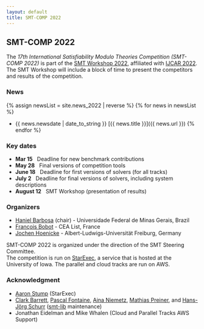 ```yaml
---
layout: default
title: SMT-COMP 2022
---
```


## SMT-COMP 2022

The *17th International Satisfiability Modulo Theories Competition (SMT-COMP
2022)* is part of the
[SMT Workshop 2022](https://smt-workshop.cs.uiowa.edu/2022),
affiliated with [IJCAR 2022](https://easychair.org/smart-program/IJCAR2022/).
The SMT Workshop will include a block of time to
present the competitors and results of the competition.

### News
{% assign newsList = site.news_2022 | reverse %}
{% for news in newsList %}
- {{ news.newsdate | date_to_string }} [{{ news.title }}]({{ news.url }})
{% endfor %}

### Key dates
 - **Mar 15** &nbsp; Deadline for new benchmark contributions
 - **May 28** &nbsp; Final versions of competition tools
 - **June 18**    &nbsp; Deadline for first versions of solvers (for all tracks)
 - **July 2**   &nbsp; Deadline for final versions of solvers, including system descriptions
 - **August 12** &nbsp; SMT Workshop (presentation of results)

### Organizers
- [Haniel Barbosa](http://homepages.dcc.ufmg.br/~hbarbosa/) (chair) - Universidade Federal de Minas Gerais, Brazil
- [François Bobot](https://github.com/bobot) - CEA List, France
- [Jochen Hoenicke](https://jochen-hoenicke.de/) - Albert-Ludwigs-Universität Freiburg, Germany

SMT-COMP 2022 is organized under the direction of the SMT Steering
Committee.
<br/>
The competition is run on [StarExec](https://www.starexec.org),
a service that is hosted at the University of Iowa.  The parallel and
cloud tracks are run on AWS.

### Acknowledgment
- [Aaron Stump](http://homepage.divms.uiowa.edu/~astump/) (StarExec)
- [Clark Barrett](http://theory.stanford.edu/~barrett/), [Pascal
  Fontaine](https://members.loria.fr/PFontaine/), [Aina
Niemetz](https://cs.stanford.edu/~niemetz/), [Mathias
Preiner](https://cs.stanford.edu/~preiner/), and [Hans-Jörg
Schurr](https://team.inria.fr/veridis/schurr/)
([smt-lib](http://smtlib.cs.uiowa.edu/index.shtml) maintenance)
- Jonathan Eidelman and Mike Whalen (Cloud and Parallel Tracks AWS Support)
